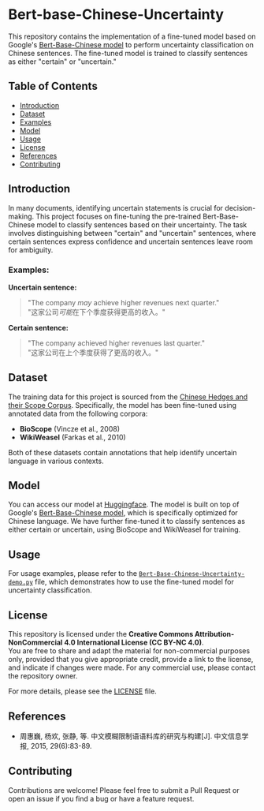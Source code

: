 # Bert-base-Chinese-Uncertainty

This repository contains the implementation of a fine-tuned model based on Google's [Bert-Base-Chinese model](https://huggingface.co/google-bert/bert-base-chinese) to perform uncertainty classification on Chinese sentences. The fine-tuned model is trained to classify sentences as either "certain" or "uncertain." 

## Table of Contents
- [Introduction](#introduction)
- [Dataset](#dataset)
- [Examples](#examples)
- [Model](#model)
- [Usage](#usage)
- [License](#license)
- [References](#references)
- [Contributing](#contributing)

## Introduction

In many documents, identifying uncertain statements is crucial for decision-making. This project focuses on fine-tuning the pre-trained Bert-Base-Chinese model to classify sentences based on their uncertainty. The task involves distinguishing between "certain" and "uncertain" sentences, where certain sentences express confidence and uncertain sentences leave room for ambiguity.

### Examples:

**Uncertain sentence:**
> "The company *may* achieve higher revenues next quarter."  
> "这家公司*可能*在下个季度获得更高的收入。"

**Certain sentence:**
> "The company achieved higher revenues last quarter."  
> "这家公司在上个季度获得了更高的收入。"

## Dataset

The training data for this project is sourced from the [Chinese Hedges and their Scope Corpus](https://github.com/DUT-NLP/CHScope). Specifically, the model has been fine-tuned using annotated data from the following corpora:

- **BioScope** (Vincze et al., 2008)
- **WikiWeasel** (Farkas et al., 2010)

Both of these datasets contain annotations that help identify uncertain language in various contexts.

## Model

You can access our model at [Huggingface](https://huggingface.co/Zhenyu-Zane/Bert-Base-Chinese-Uncertainty). The model is built on top of Google's [Bert-Base-Chinese model](https://huggingface.co/google-bert/bert-base-chinese), which is specifically optimized for Chinese language. We have further fine-tuned it to classify sentences as either certain or uncertain, using BioScope and WikiWeasel for training.

## Usage

For usage examples, please refer to the [`Bert-Base-Chinese-Uncertainty-demo.py`](./Bert-Base-Chinese-Uncertainty-demo.py) file, which demonstrates how to use the fine-tuned model for uncertainty classification.

## License

This repository is licensed under the **Creative Commons Attribution-NonCommercial 4.0 International License (CC BY-NC 4.0)**.  
You are free to share and adapt the material for non-commercial purposes only, provided that you give appropriate credit, provide a link to the license, and indicate if changes were made. For any commercial use, please contact the repository owner.

For more details, please see the [LICENSE](./LICENSE) file.

## References

- 周惠巍, 杨欢, 张静, 等. 中文模糊限制语语料库的研究与构建[J]. 中文信息学报, 2015, 29(6):83-89.

## Contributing

Contributions are welcome! Please feel free to submit a Pull Request or open an issue if you find a bug or have a feature request.
